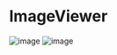 # ImageViewer
![image](https://user-images.githubusercontent.com/48093509/179228552-b7614505-e03a-4976-9c3d-d96200f3bce7.png)
![image](https://user-images.githubusercontent.com/48093509/179228579-e16fafae-94ac-4562-b1fe-a5d0ce24cecc.png)
